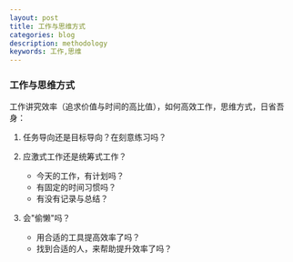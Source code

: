 ```yaml
---
layout: post
title: 工作与思维方式
categories: blog
description: methodology
keywords: 工作,思维
---
```


### 工作与思维方式
工作讲究效率（追求价值与时间的高比值），如何高效工作，思维方式，日省吾身：

1. 任务导向还是目标导向？在刻意练习吗？

2. 应激式工作还是统筹式工作？
    * 今天的工作，有计划吗？
    * 有固定的时间习惯吗？
    * 有没有记录与总结？
    
3. 会"偷懒"吗？
    * 用合适的工具提高效率了吗？
    * 找到合适的人，来帮助提升效率了吗？ 